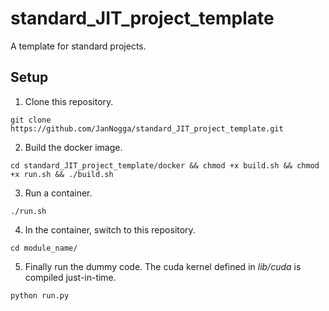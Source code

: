 # standard_JIT_project_template
A template for standard projects.

## Setup

1. Clone this repository.
```console
git clone https://github.com/JanNogga/standard_JIT_project_template.git
```
2. Build the docker image.
```console
cd standard_JIT_project_template/docker && chmod +x build.sh && chmod +x run.sh && ./build.sh
```
3. Run a container.
```console
./run.sh
```
4. In the container, switch to this repository.
```console
cd module_name/
```
5. Finally run the dummy code. The cuda kernel defined in *lib/cuda* is compiled just-in-time.
```console
python run.py
```
